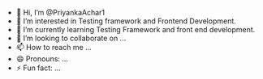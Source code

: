 - 👋 Hi, I’m @PriyankaAchar1
- 👀 I’m interested in Testing framework and Frontend Development.
- 🌱 I’m currently learning Testing Framework and front end development.
- 💞️ I’m looking to collaborate on ...
- 📫 How to reach me ...
- 😄 Pronouns: ...
- ⚡ Fun fact: ...

<!---
PriyankaAchar1/PriyankaAchar1 is a ✨ special ✨ repository because its `README.md` (this file) appears on your GitHub profile.
You can click the Preview link to take a look at your changes.
--->
